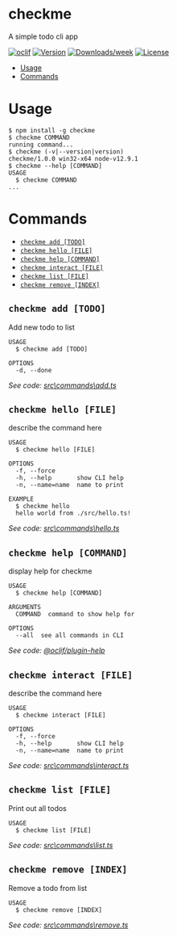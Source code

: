 checkme
=======

A simple todo cli app

[![oclif](https://img.shields.io/badge/cli-oclif-brightgreen.svg)](https://oclif.io)
[![Version](https://img.shields.io/npm/v/checkme.svg)](https://npmjs.org/package/checkme)
[![Downloads/week](https://img.shields.io/npm/dw/checkme.svg)](https://npmjs.org/package/checkme)
[![License](https://img.shields.io/npm/l/checkme.svg)](https://github.com/halittuncel/checkme/blob/master/package.json)

<!-- toc -->
* [Usage](#usage)
* [Commands](#commands)
<!-- tocstop -->
# Usage
<!-- usage -->
```sh-session
$ npm install -g checkme
$ checkme COMMAND
running command...
$ checkme (-v|--version|version)
checkme/1.0.0 win32-x64 node-v12.9.1
$ checkme --help [COMMAND]
USAGE
  $ checkme COMMAND
...
```
<!-- usagestop -->
# Commands
<!-- commands -->
* [`checkme add [TODO]`](#checkme-add-todo)
* [`checkme hello [FILE]`](#checkme-hello-file)
* [`checkme help [COMMAND]`](#checkme-help-command)
* [`checkme interact [FILE]`](#checkme-interact-file)
* [`checkme list [FILE]`](#checkme-list-file)
* [`checkme remove [INDEX]`](#checkme-remove-index)

## `checkme add [TODO]`

Add new todo to list

```
USAGE
  $ checkme add [TODO]

OPTIONS
  -d, --done
```

_See code: [src\commands\add.ts](https://github.com/halittuncel/checkme/blob/v1.0.0/src\commands\add.ts)_

## `checkme hello [FILE]`

describe the command here

```
USAGE
  $ checkme hello [FILE]

OPTIONS
  -f, --force
  -h, --help       show CLI help
  -n, --name=name  name to print

EXAMPLE
  $ checkme hello
  hello world from ./src/hello.ts!
```

_See code: [src\commands\hello.ts](https://github.com/halittuncel/checkme/blob/v1.0.0/src\commands\hello.ts)_

## `checkme help [COMMAND]`

display help for checkme

```
USAGE
  $ checkme help [COMMAND]

ARGUMENTS
  COMMAND  command to show help for

OPTIONS
  --all  see all commands in CLI
```

_See code: [@oclif/plugin-help](https://github.com/oclif/plugin-help/blob/v2.2.1/src\commands\help.ts)_

## `checkme interact [FILE]`

describe the command here

```
USAGE
  $ checkme interact [FILE]

OPTIONS
  -f, --force
  -h, --help       show CLI help
  -n, --name=name  name to print
```

_See code: [src\commands\interact.ts](https://github.com/halittuncel/checkme/blob/v1.0.0/src\commands\interact.ts)_

## `checkme list [FILE]`

Print out all todos

```
USAGE
  $ checkme list [FILE]
```

_See code: [src\commands\list.ts](https://github.com/halittuncel/checkme/blob/v1.0.0/src\commands\list.ts)_

## `checkme remove [INDEX]`

Remove a todo from list

```
USAGE
  $ checkme remove [INDEX]
```

_See code: [src\commands\remove.ts](https://github.com/halittuncel/checkme/blob/v1.0.0/src\commands\remove.ts)_
<!-- commandsstop -->
